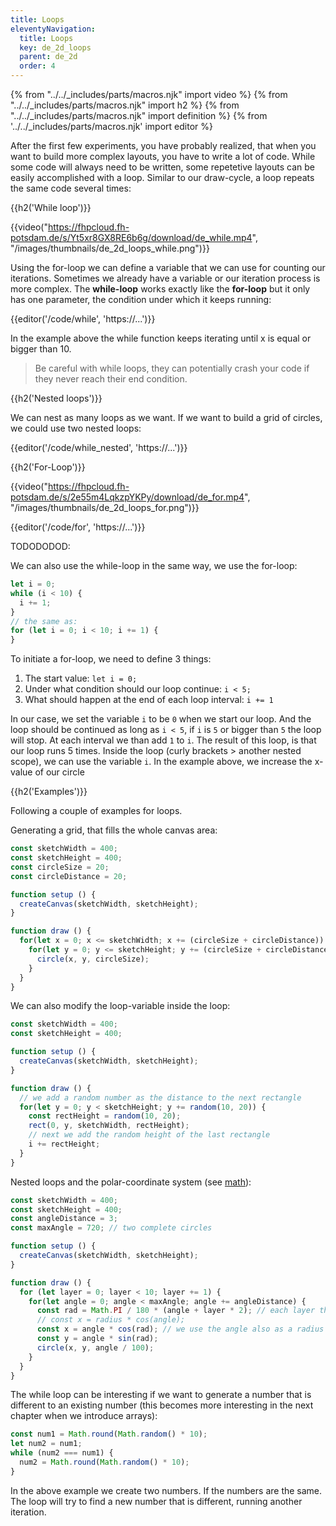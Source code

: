 ```yaml
---
title: Loops
eleventyNavigation:
  title: Loops
  key: de_2d_loops
  parent: de_2d
  order: 4
---
```


{% from "../../_includes/parts/macros.njk" import video %}
{% from "../../_includes/parts/macros.njk" import h2 %}
{% from "../../_includes/parts/macros.njk" import definition %}
{% from '../../_includes/parts/macros.njk' import editor %}

After the first few experiments, you have probably realized, that when you want to build more complex layouts, you have to write a lot of code. While some code will always need to be written, some repetetive layouts can be easily accomplished with a loop. Similar to our draw-cycle, a loop repeats the same code several times:

{{h2('While loop')}}

{{video("https://fhpcloud.fh-potsdam.de/s/Yt5xr8GX8RE6b6g/download/de_while.mp4", "/images/thumbnails/de_2d_loops_while.png")}}
<!--
de:https://fhpcloud.fh-potsdam.de/s/Yt5xr8GX8RE6b6g/download/de_while.mp4
en:https://fhpcloud.fh-potsdam.de/s/2YGT8gYzyZdWg5D/download/en_while.mp4
-->


Using the for-loop we can define a variable that we can use for counting our iterations. Sometimes we already have a variable or our iteration process is more complex. The **while-loop** works exactly like the **for-loop** but it only has one parameter, the condition under which it keeps running:

{{editor('/code/while', 'https://...')}}

In the example above the while function keeps iterating until x is equal or bigger than 10.

> Be careful with while loops, they can potentially crash your code if they never reach their end condition.

{{h2('Nested loops')}}

We can nest as many loops as we want. If we want to build a grid of circles, we could use two nested loops:

{{editor('/code/while_nested', 'https://...')}}

{{h2('For-Loop')}}

{{video("https://fhpcloud.fh-potsdam.de/s/2e55m4LqkzpYKPy/download/de_for.mp4", "/images/thumbnails/de_2d_loops_for.png")}}
<!--
de:https://fhpcloud.fh-potsdam.de/s/2e55m4LqkzpYKPy/download/de_for.mp4
en:https://fhpcloud.fh-potsdam.de/s/dzWFAFiZiYes9HZ/download/en_for.mp4
-->

{{editor('/code/for', 'https://...')}}

TODODODOD:

We can also use the while-loop in the same way, we use the for-loop:

```js
let i = 0;
while (i < 10) {
  i += 1;
}
// the same as:
for (let i = 0; i < 10; i += 1) {
}
```

To initiate a for-loop, we need to define 3 things:

1. The start value: `let i = 0;`
2. Under what condition should our loop continue: `i < 5;`
3. What should happen at the end of each loop interval: `i += 1`

In our case, we set the variable `i` to be `0` when we start our loop. And the loop should be continued as long as `i < 5`, if `i` is `5` or bigger than `5` the loop will stop. At each interval we than add `1` to `i`. The result of this loop, is that our loop runs 5 times. Inside the loop (curly brackets > another nested scope), we can use the variable `i`. In the example above, we increase the x-value of our circle 

{{h2('Examples')}}

Following a couple of examples for loops.

Generating a grid, that fills the whole canvas area:

```js
const sketchWidth = 400;
const sketchHeight = 400;
const circleSize = 20;
const circleDistance = 20;

function setup () {
  createCanvas(sketchWidth, sketchHeight);
}

function draw () {
  for(let x = 0; x <= sketchWidth; x += (circleSize + circleDistance)) {
    for(let y = 0; y <= sketchHeight; y += (circleSize + circleDistance)) {
      circle(x, y, circleSize);
    }
  }
}
```

We can also modify the loop-variable inside the loop:

```js
const sketchWidth = 400;
const sketchHeight = 400;

function setup () {
  createCanvas(sketchWidth, sketchHeight);
}

function draw () {
  // we add a random number as the distance to the next rectangle
  for(let y = 0; y < sketchHeight; y += random(10, 20)) {
    const rectHeight = random(10, 20);
    rect(0, y, sketchWidth, rectHeight);
    // next we add the random height of the last rectangle
    i += rectHeight;
  }
}
```

Nested loops and the polar-coordinate system (see [math](../extras/math.md)):

```js
const sketchWidth = 400;
const sketchHeight = 400;
const angleDistance = 3;
const maxAngle = 720; // two complete circles

function setup () {
  createCanvas(sketchWidth, sketchHeight);
}

function draw () {
  for (let layer = 0; layer < 10; layer += 1) {
    for(let angle = 0; angle < maxAngle; angle += angleDistance) {
      const rad = Math.PI / 180 * (angle + layer * 2); // each layer the angle is offset
      // const x = radius * cos(angle);
      const x = angle * cos(rad); // we use the angle also as a radius in the polar function
      const y = angle * sin(rad);
      circle(x, y, angle / 100);
    }
  }
}
```

The while loop can be interesting if we want to generate a number that is different to an existing number (this becomes more interesting in the next chapter when we introduce arrays):

```js
const num1 = Math.round(Math.random() * 10);
let num2 = num1;
while (num2 === num1) {
  num2 = Math.round(Math.random() * 10);
}
```

In the above example we create two numbers. If the numbers are the same. The loop will try to find a new number that is different, running another iteration.
